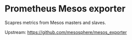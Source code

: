 # Prometheus Mesos exporter

Scapres metrics from Mesos masters and slaves.

Upstream: https://github.com/mesosphere/mesos_exporter
